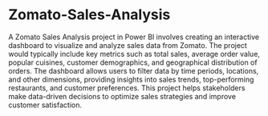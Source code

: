 # Zomato-Sales-Analysis
A Zomato Sales Analysis project in Power BI involves creating an interactive dashboard to visualize and analyze sales data from Zomato. The project would typically include key metrics such as total sales, average order value, popular cuisines, customer demographics, and geographical distribution of orders. The dashboard allows users to filter data by time periods, locations, and other dimensions, providing insights into sales trends, top-performing restaurants, and customer preferences. This project helps stakeholders make data-driven decisions to optimize sales strategies and improve customer satisfaction.
